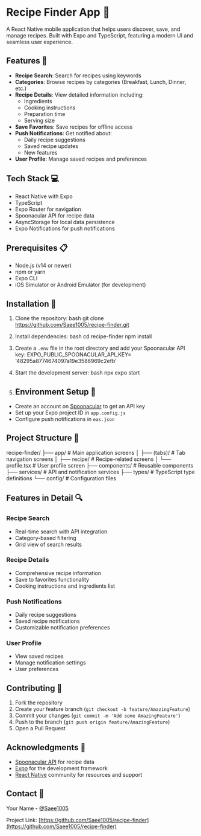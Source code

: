 # Recipe Finder App 📱

A React Native mobile application that helps users discover, save, and manage recipes. Built with Expo and TypeScript, featuring a modern UI and seamless user experience.

## Features 🌟

- **Recipe Search**: Search for recipes using keywords
- **Categories**: Browse recipes by categories (Breakfast, Lunch, Dinner, etc.)
- **Recipe Details**: View detailed information including:
  - Ingredients
  - Cooking instructions
  - Preparation time
  - Serving size
- **Save Favorites**: Save recipes for offline access
- **Push Notifications**: Get notified about:
  - Daily recipe suggestions
  - Saved recipe updates
  - New features
- **User Profile**: Manage saved recipes and preferences

## Tech Stack 💻

- React Native with Expo
- TypeScript
- Expo Router for navigation
- Spoonacular API for recipe data
- AsyncStorage for local data persistence
- Expo Notifications for push notifications

## Prerequisites 📋

- Node.js (v14 or newer)
- npm or yarn
- Expo CLI
- iOS Simulator or Android Emulator (for development)

## Installation 🚀

1. Clone the repository:
   bash
  git clone https://github.com/Saee1005/recipe-finder.git
2. Install dependencies:
   bash
   cd recipe-finder
   npm install
3. Create a `.env` file in the root directory and add your Spoonacular API key:
   EXPO_PUBLIC_SPOONACULAR_API_KEY= '48295a8774674097a19e3586969c2efb'

4. Start the development server:
   bash
   npx expo start
5. ## Environment Setup 🔧

- Create an account on [Spoonacular](https://spoonacular.com/food-api) to get an API key
- Set up your Expo project ID in `app.config.js`
- Configure push notifications in `eas.json`

## Project Structure 📁
recipe-finder/
├── app/ # Main application screens
│ ├── (tabs)/ # Tab navigation screens
│ ├── recipe/ # Recipe-related screens
│ └── profile.tsx # User profile screen
├── components/ # Reusable components
├── services/ # API and notification services
├── types/ # TypeScript type definitions
└── config/ # Configuration files
## Features in Detail 🔍

### Recipe Search
- Real-time search with API integration
- Category-based filtering
- Grid view of search results

### Recipe Details
- Comprehensive recipe information
- Save to favorites functionality
- Cooking instructions and ingredients list

### Push Notifications
- Daily recipe suggestions
- Saved recipe notifications
- Customizable notification preferences

### User Profile
- View saved recipes
- Manage notification settings
- User preferences
## Contributing 🤝

1. Fork the repository
2. Create your feature branch (`git checkout -b feature/AmazingFeature`)
3. Commit your changes (`git commit -m 'Add some AmazingFeature'`)
4. Push to the branch (`git push origin feature/AmazingFeature`)
5. Open a Pull Request

## Acknowledgments 👏

- [Spoonacular API](https://spoonacular.com/food-api) for recipe data
- [Expo](https://expo.dev/) for the development framework
- [React Native](https://reactnative.dev/) community for resources and support

## Contact 📧

Your Name - [@Saee1005](https://github.com/Saee1005)

Project Link: [https://github.com/Saee1005/recipe-finder](https://github.com/Saee1005/recipe-finder)
   
